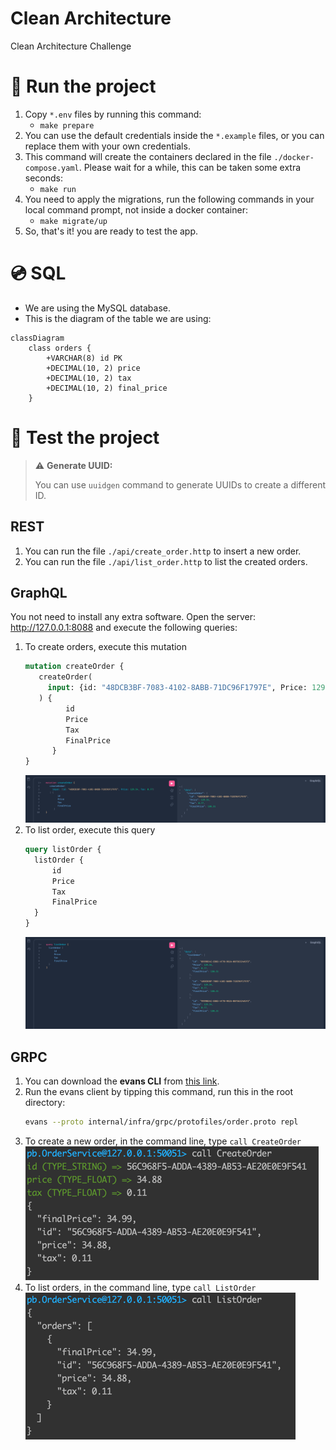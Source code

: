 # Clean Architecture

Clean Architecture Challenge

# 🚀 Run the project

1. Copy `*.env` files by running this command:
    - `make prepare`
2. You can use the default credentials inside the `*.example` files, or you can replace them with your own credentials.
3. This command will create the containers declared in the file `./docker-compose.yaml`.
   Please wait for a while, this can be taken some extra seconds:
    - `make run`
4. You need to apply the migrations, run the following commands in your local command prompt, not inside a docker
   container:
    - `make migrate/up`
5. So, that's it! you are ready to test the app.

# 💿 SQL

- We are using the MySQL database.
- This is the diagram of the table we are using:

```mermaid
classDiagram
    class orders {
        +VARCHAR(8) id PK
        +DECIMAL(10, 2) price
        +DECIMAL(10, 2) tax
        +DECIMAL(10, 2) final_price
    }
```

# 🧪 Test the project

> ⚠️ **Generate UUID:**
>
> You can use `uuidgen` command to generate UUIDs to create a different ID.

## REST

1. You can run the file `./api/create_order.http` to insert a new order.
2. You can run the file `./api/list_order.http` to list the created orders.

## GraphQL

You not need to install any extra software. Open the server: http://127.0.0.1:8088 and execute the following queries:

1. To create orders, execute this mutation
   ```graphql
   mutation createOrder {
      createOrder(
        input: {id: "48DCB3BF-7083-4102-8ABB-71DC96F1797E", Price: 129.54, Tax: 0.77}
      ) {
            id
            Price
            Tax
            FinalPrice
         }
   }
   ```
   ![img.png](img/gql_createOrder.png.png)
2. To list order, execute this query
   ```graphql
   query listOrder {
     listOrder {
         id
         Price
         Tax
         FinalPrice
     }
   }
   ```
   ![img.png](img/gql_listOrder.png)

## GRPC

1. You can download the **evans CLI** from [this link](https://github.com/ktr0731/evans).
2. Run the evans client by tipping this command, run this in the root directory:
   ```sh
   evans --proto internal/infra/grpc/protofiles/order.proto repl
   ```
3. To create a new order, in the command line, type `call CreateOrder`
   ![img.png](img/grpc_createOrder.png)
4. To list orders, in the command line, type `call ListOrder`
   ![img.png](img/grpc_listOrder.png)
